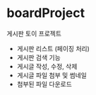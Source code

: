 # boardProject
게시판 토이 프로젝트
- 게시판 리스트 (페이징 처리)
- 게시판 검색 기능
- 게시글 작성, 수정, 삭제
- 게시글 파일 첨부 및 썸네일
- 첨부된 파일 다운로드

